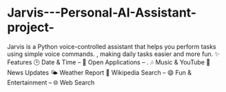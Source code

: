 # Jarvis---Personal-AI-Assistant-project-
Jarvis is a Python voice-controlled assistant that helps you perform tasks using simple voice commands. , making daily tasks easier and more fun.  ✨ Features  🕒 Date &amp; Time –  📂 Open Applications – .  🎶 Music &amp; YouTube 📰 News Updates 🌤️ Weather Report   📖 Wikipedia Search –  😄 Fun &amp; Entertainment –  🌐 Web Search 

